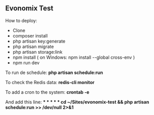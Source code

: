 ## Evonomix Test

How to deploy:

- Clone
- composer install
- php artisan key:generate
- php artisan migrate
- php artisan storage:link
- npm install ( on Windows: npm install --global cross-env )
- npm run dev

To run de schedule: <b>php artisan schedule:run</b>

To check the Redis data: <b>redis-cli monitor</b>

To add a cron to the system: <b>crontab -e</b>

And add this line: 
<b>* * * * * cd ~/Sites/evonomix-test && php artisan schedule:run >> /dev/null 2>&1</b>